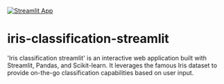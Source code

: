 [![Streamlit App](https://static.streamlit.io/badges/streamlit_badge_black_white.svg)](https://sidvanvliet-iris-classification-streamlit-app-xfqnm7.streamlit.app/)



# iris-classification-streamlit
'Iris classification streamlit' is an interactive web application built with Streamlit, Pandas, and Scikit-learn. It leverages the famous Iris dataset to provide on-the-go classification capabilities based on user input.

